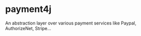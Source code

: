 payment4j
=========

An abstraction layer over various payment services like Paypal, AuthorizeNet, Stripe...
